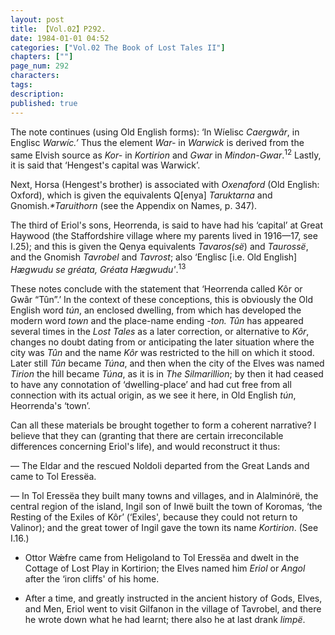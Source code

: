 ```yaml
---
layout: post
title: 【Vol.02】P292.
date: 1984-01-01 04:52
categories: ["Vol.02 The Book of Lost Tales II"]
chapters: [""]
page_num: 292
characters: 
tags: 
description: 
published: true
---
```


<p style="text-indent: 0;">
The note continues (using Old English forms): ‘In Wíelisc <I>Caergwâr</I>, in Englisc <I>Warwíc.’</I> Thus the element <I>War-</I> in <I>Warwick</I> is derived from the same Elvish source as <I>Kor-</I> in <I>Kortirion</I> and <I>Gwar</I> in <I>Mindon-Gwar</I>.<SUP>12</SUP><I></I> Lastly, it is said that ‘Hengest's capital was Warwick’.
</p>

Next, Horsa (Hengest's brother) is associated with <I>Oxenaford</I> (Old English: Oxford), which is given the equivalents Q[enya] <I>Taruktarna</I> and Gnomish.<I>\*Taruithorn</I> (see the Appendix on Names, p. 347).

The third of Eriol's sons, Heorrenda, is said to have had his ‘capital’ at Great Haywood (the Staffordshire village where my parents lived in 1916—17, see I.25); and this is given the Qenya equivalents <I>Tavaros(së</I>) and <I>Taurossë</I>, and the Gnomish <I>Tavrobel</I> and <I>Tavrost</I>; also ‘Englisc [i.e. Old English] <I>Hægwudu se gréata, Gréata Hægwudu'</I>.<SUP>13</SUP>

These notes conclude with the statement that ‘Heorrenda called Kôr or Gwâr “Tûn”.’ In the context of these conceptions, this is obviously the Old English word <I>tún</I>, an enclosed dwelling, from which has developed the modern word <I>town</I> and the place-name ending <I>-ton. Tûn</I> has appeared several times in the <I>Lost</I> <I>Tales</I> as a later correction, or alternative to <I>Kôr</I>, changes no doubt dating from or anticipating the later situation where the city was <I>Tûn</I> and the name <I>Kôr</I> was restricted to the hill on which it stood. Later still <I>Tûn</I> became <I>Túna</I>, and then when the city of the Elves was named <I>Tirion</I> the hill became <I>Túna</I>, as it is in <I>The Silmarillion</I>; by then it had ceased to have any connotation of ‘dwelling-place’ and had cut free from all connection with its actual origin, as we see it here, in Old English <I>tún</I>, Heorrenda's ‘town’.

Can all these materials be brought together to form a coherent narrative? I believe that they can (granting that there are certain irreconcilable differences concerning Eriol's life), and would reconstruct it thus:

— The Eldar and the rescued Noldoli departed from the Great Lands and came to Tol Eressëa.

— In Tol Eressëa they built many towns and villages, and in Alalminórë, the central region of the island, Ingil son of Inwë built the town of Koromas, ‘the Resting of the Exiles of Kôr’ (‘Exiles', because they could not return to Valinor); and the great tower of Ingil gave the town its name <I>Kortirion</I>. (See I.16.)

- Ottor Wǽfre came from Heligoland to Tol Eressëa and dwelt in the Cottage of Lost Play in Kortirion; the Elves named him <I>Eriol</I> or <I>Angol</I> after the ‘iron cliffs' of his home.

- After a time, and greatly instructed in the ancient history of Gods, Elves, and Men, Eriol went to visit Gilfanon in the village of Tavrobel, and there he wrote down what he had learnt; there also he at last drank <I>limpë</I>.

